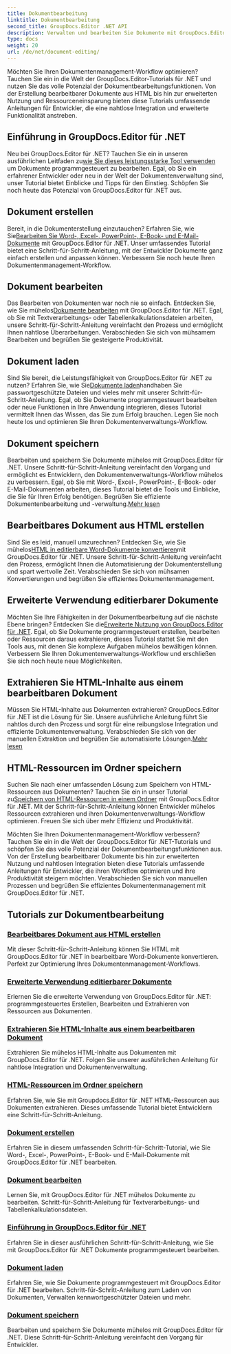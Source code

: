 ```yaml
---
title: Dokumentbearbeitung
linktitle: Dokumentbearbeitung
second_title: GroupDocs.Editor .NET API
description: Verwalten und bearbeiten Sie Dokumente mit GroupDocs.Editor .NET. Erfahren Sie, wie Sie Dokumente ganz einfach erstellen, bearbeiten und speichern. Verbessern Sie noch heute Ihren Dokumentenmanagement-Workflow!
type: docs
weight: 20
url: /de/net/document-editing/
---
```


Möchten Sie Ihren Dokumentenmanagement-Workflow optimieren? Tauchen Sie ein in die Welt der GroupDocs.Editor-Tutorials für .NET und nutzen Sie das volle Potenzial der Dokumentbearbeitungsfunktionen. Von der Erstellung bearbeitbarer Dokumente aus HTML bis hin zur erweiterten Nutzung und Ressourceneinsparung bieten diese Tutorials umfassende Anleitungen für Entwickler, die eine nahtlose Integration und erweiterte Funktionalität anstreben.

## Einführung in GroupDocs.Editor für .NET

 Neu bei GroupDocs.Editor für .NET? Tauchen Sie ein in unseren ausführlichen Leitfaden zu[wie Sie dieses leistungsstarke Tool verwenden](./introduction-groupdocs-editor/) um Dokumente programmgesteuert zu bearbeiten. Egal, ob Sie ein erfahrener Entwickler oder neu in der Welt der Dokumentenverwaltung sind, unser Tutorial bietet Einblicke und Tipps für den Einstieg. Schöpfen Sie noch heute das Potenzial von GroupDocs.Editor für .NET aus.

## Dokument erstellen

Bereit, in die Dokumenterstellung einzutauchen? Erfahren Sie, wie Sie[Bearbeiten Sie Word-, Excel-, PowerPoint-, E-Book- und E-Mail-Dokumente](./create-document/) mit GroupDocs.Editor für .NET. Unser umfassendes Tutorial bietet eine Schritt-für-Schritt-Anleitung, mit der Entwickler Dokumente ganz einfach erstellen und anpassen können. Verbessern Sie noch heute Ihren Dokumentenmanagement-Workflow.

## Dokument bearbeiten

 Das Bearbeiten von Dokumenten war noch nie so einfach. Entdecken Sie, wie Sie mühelos[Dokumente bearbeiten](./edit-document/) mit GroupDocs.Editor für .NET. Egal, ob Sie mit Textverarbeitungs- oder Tabellenkalkulationsdateien arbeiten, unsere Schritt-für-Schritt-Anleitung vereinfacht den Prozess und ermöglicht Ihnen nahtlose Überarbeitungen. Verabschieden Sie sich von mühsamem Bearbeiten und begrüßen Sie gesteigerte Produktivität.


## Dokument laden

 Sind Sie bereit, die Leistungsfähigkeit von GroupDocs.Editor für .NET zu nutzen? Erfahren Sie, wie Sie[Dokumente laden](./load-document/)handhaben Sie passwortgeschützte Dateien und vieles mehr mit unserer Schritt-für-Schritt-Anleitung. Egal, ob Sie Dokumente programmgesteuert bearbeiten oder neue Funktionen in Ihre Anwendung integrieren, dieses Tutorial vermittelt Ihnen das Wissen, das Sie zum Erfolg brauchen. Legen Sie noch heute los und optimieren Sie Ihren Dokumentenverwaltungs-Workflow.

## Dokument speichern

 Bearbeiten und speichern Sie Dokumente mühelos mit GroupDocs.Editor für .NET. Unsere Schritt-für-Schritt-Anleitung vereinfacht den Vorgang und ermöglicht es Entwicklern, den Dokumentenverwaltungs-Workflow mühelos zu verbessern. Egal, ob Sie mit Word-, Excel-, PowerPoint-, E-Book- oder E-Mail-Dokumenten arbeiten, dieses Tutorial bietet die Tools und Einblicke, die Sie für Ihren Erfolg benötigen. Begrüßen Sie effiziente Dokumentenbearbeitung und -verwaltung.[Mehr lesen](./save-document/)

## Bearbeitbares Dokument aus HTML erstellen

 Sind Sie es leid, manuell umzurechnen? Entdecken Sie, wie Sie mühelos[HTML in editierbare Word-Dokumente konvertieren](./create-editable-document-from-html/)mit GroupDocs.Editor für .NET. Unsere Schritt-für-Schritt-Anleitung vereinfacht den Prozess, ermöglicht Ihnen die Automatisierung der Dokumenterstellung und spart wertvolle Zeit. Verabschieden Sie sich von mühsamen Konvertierungen und begrüßen Sie effizientes Dokumentenmanagement.

## Erweiterte Verwendung editierbarer Dokumente

 Möchten Sie Ihre Fähigkeiten in der Dokumentbearbeitung auf die nächste Ebene bringen? Entdecken Sie die[Erweiterte Nutzung von GroupDocs.Editor für .NET](./advanced-usage-of-editable-documents/). Egal, ob Sie Dokumente programmgesteuert erstellen, bearbeiten oder Ressourcen daraus extrahieren, dieses Tutorial stattet Sie mit den Tools aus, mit denen Sie komplexe Aufgaben mühelos bewältigen können. Verbessern Sie Ihren Dokumentenverwaltungs-Workflow und erschließen Sie sich noch heute neue Möglichkeiten.

## Extrahieren Sie HTML-Inhalte aus einem bearbeitbaren Dokument

 Müssen Sie HTML-Inhalte aus Dokumenten extrahieren? GroupDocs.Editor für .NET ist die Lösung für Sie. Unsere ausführliche Anleitung führt Sie nahtlos durch den Prozess und sorgt für eine reibungslose Integration und effiziente Dokumentenverwaltung. Verabschieden Sie sich von der manuellen Extraktion und begrüßen Sie automatisierte Lösungen.[Mehr lesen](./extract-html-content-from-editable-document/)

## HTML-Ressourcen im Ordner speichern

 Suchen Sie nach einer umfassenden Lösung zum Speichern von HTML-Ressourcen aus Dokumenten? Tauchen Sie ein in unser Tutorial zu[Speichern von HTML-Ressourcen in einem Ordner](./save-html-resources-to-folder/) mit GroupDocs.Editor für .NET. Mit der Schritt-für-Schritt-Anleitung können Entwickler mühelos Ressourcen extrahieren und ihren Dokumentenverwaltungs-Workflow optimieren. Freuen Sie sich über mehr Effizienz und Produktivität.

Möchten Sie Ihren Dokumentenmanagement-Workflow verbessern? Tauchen Sie ein in die Welt der GroupDocs.Editor für .NET-Tutorials und schöpfen Sie das volle Potenzial der Dokumentbearbeitungsfunktionen aus. Von der Erstellung bearbeitbarer Dokumente bis hin zur erweiterten Nutzung und nahtlosen Integration bieten diese Tutorials umfassende Anleitungen für Entwickler, die ihren Workflow optimieren und ihre Produktivität steigern möchten. Verabschieden Sie sich von manuellen Prozessen und begrüßen Sie effizientes Dokumentenmanagement mit GroupDocs.Editor für .NET. 
## Tutorials zur Dokumentbearbeitung
### [Bearbeitbares Dokument aus HTML erstellen](./create-editable-document-from-html/)
Mit dieser Schritt-für-Schritt-Anleitung können Sie HTML mit GroupDocs.Editor für .NET in bearbeitbare Word-Dokumente konvertieren. Perfekt zur Optimierung Ihres Dokumentenmanagement-Workflows.
### [Erweiterte Verwendung editierbarer Dokumente](./advanced-usage-of-editable-documents/)
Erlernen Sie die erweiterte Verwendung von GroupDocs.Editor für .NET: programmgesteuertes Erstellen, Bearbeiten und Extrahieren von Ressourcen aus Dokumenten.
### [Extrahieren Sie HTML-Inhalte aus einem bearbeitbaren Dokument](./extract-html-content-from-editable-document/)
Extrahieren Sie mühelos HTML-Inhalte aus Dokumenten mit GroupDocs.Editor für .NET. Folgen Sie unserer ausführlichen Anleitung für nahtlose Integration und Dokumentenverwaltung.
### [HTML-Ressourcen im Ordner speichern](./save-html-resources-to-folder/)
Erfahren Sie, wie Sie mit Groupdocs.Editor für .NET HTML-Ressourcen aus Dokumenten extrahieren. Dieses umfassende Tutorial bietet Entwicklern eine Schritt-für-Schritt-Anleitung.
### [Dokument erstellen](./create-document/)
Erfahren Sie in diesem umfassenden Schritt-für-Schritt-Tutorial, wie Sie Word-, Excel-, PowerPoint-, E-Book- und E-Mail-Dokumente mit GroupDocs.Editor für .NET bearbeiten.
### [Dokument bearbeiten](./edit-document/)
Lernen Sie, mit GroupDocs.Editor für .NET mühelos Dokumente zu bearbeiten. Schritt-für-Schritt-Anleitung für Textverarbeitungs- und Tabellenkalkulationsdateien.
### [Einführung in GroupDocs.Editor für .NET](./introduction-groupdocs-editor/)
Erfahren Sie in dieser ausführlichen Schritt-für-Schritt-Anleitung, wie Sie mit GroupDocs.Editor für .NET Dokumente programmgesteuert bearbeiten.
### [Dokument laden](./load-document/)
Erfahren Sie, wie Sie Dokumente programmgesteuert mit GroupDocs.Editor für .NET bearbeiten. Schritt-für-Schritt-Anleitung zum Laden von Dokumenten, Verwalten kennwortgeschützter Dateien und mehr.
### [Dokument speichern](./save-document/)
Bearbeiten und speichern Sie Dokumente mühelos mit GroupDocs.Editor für .NET. Diese Schritt-für-Schritt-Anleitung vereinfacht den Vorgang für Entwickler.